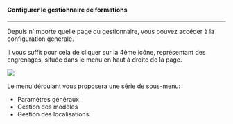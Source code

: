 #### Configurer le gestionnaire de formations
---
Depuis n'importe quelle page du gestionnaire, vous pouvez accéder à la configuration générale. 

Il vous suffit pour cela de cliquer sur la 4ème icône, représentant des engrenages, située dans le menu en haut à droite de la page.

![](images/cursus-fig28.png)

Le menu déroulant vous proposera une série de sous-menu:

* Paramètres généraux
* Gestion des modèles
* Gestion des localisations.


